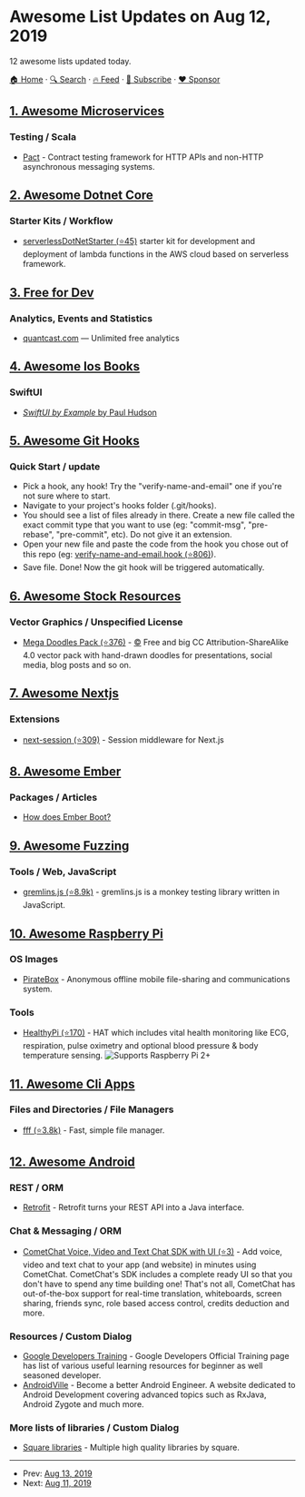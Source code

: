 # Awesome List Updates on Aug 12, 2019

12 awesome lists updated today.

[🏠 Home](/README.md) · [🔍 Search](https://www.trackawesomelist.com/search/) · [🔥 Feed](https://www.trackawesomelist.com/rss.xml) · [📮 Subscribe](https://trackawesomelist.us17.list-manage.com/subscribe?u=d2f0117aa829c83a63ec63c2f&id=36a103854c) · [❤️  Sponsor](https://github.com/sponsors/theowenyoung)



## [1. Awesome Microservices](/content/mfornos/awesome-microservices/README.md)

### Testing / Scala

*   [Pact](https://docs.pact.io) - Contract testing framework for HTTP APIs and non-HTTP asynchronous messaging systems.

## [2. Awesome Dotnet Core](/content/thangchung/awesome-dotnet-core/README.md)

### Starter Kits / Workflow

*   [serverlessDotNetStarter (⭐45)](https://github.com/pharindoko/serverlessDotNetStarter) starter kit for development and deployment of lambda functions in the AWS cloud based on serverless framework.

## [3. Free for Dev](/content/ripienaar/free-for-dev/README.md)

### Analytics, Events and Statistics

*   [quantcast.com](https://www.quantcast.com/products/measure-audience-insights/) — Unlimited free analytics

## [4. Awesome Ios Books](/content/bystritskiy/awesome-ios-books/README.md)

### SwiftUI

*   [*SwiftUI by Example* by Paul Hudson](https://www.hackingwithswift.com/quick-start/swiftui)

## [5. Awesome Git Hooks](/content/CompSciLauren/awesome-git-hooks/README.md)

### Quick Start / update

*   Pick a hook, any hook! Try the "verify-name-and-email" one if you're not sure where to start.
*   Navigate to your project's hooks folder (.git/hooks).
*   You should see a list of files already in there. Create a new file called the exact commit type that you want to use (eg: "commit-msg", "pre-rebase", "pre-commit", etc). Do not give it an extension.
*   Open your new file and paste the code from the hook you chose out of this repo (eg: [verify-name-and-email.hook (⭐806)](https://github.com/CompSciLauren/git-hooks/blob/master/pre-commit-hooks/verify-name-and-email.hook)).
*   Save file. Done! Now the git hook will be triggered automatically.

## [6. Awesome Stock Resources](/content/neutraltone/awesome-stock-resources/README.md)

### Vector Graphics / Unspecified License

*   [Mega Doodles Pack (⭐376)](https://github.com/MariaLetta/mega-doodles-pack) - [:copyright:](https://creativecommons.org/licenses/by-sa/4.0/) Free and big CC Attribution-ShareAlike 4.0 vector pack with hand-drawn doodles for presentations, social media, blog posts and so on.

## [7. Awesome Nextjs](/content/unicodeveloper/awesome-nextjs/README.md)

### Extensions

*   [next-session (⭐309)](https://github.com/hoangvvo/next-session) - Session middleware for Next.js

## [8. Awesome Ember](/content/ember-community-russia/awesome-ember/README.md)

### Packages / Articles

*   [How does Ember Boot?](https://hackernoon.com/how-does-ember-boot-5e1f9e7a1117)

## [9. Awesome Fuzzing](/content/cpuu/awesome-fuzzing/README.md)

### Tools / Web, JavaScript

*   [gremlins.js (⭐8.9k)](https://github.com/marmelab/gremlins.js) - gremlins.js is a monkey testing library written in JavaScript.

## [10. Awesome Raspberry Pi](/content/thibmaek/awesome-raspberry-pi/README.md)

### OS Images

*   [PirateBox](https://piratebox.cc/doku.php?id=raspberry_pi:diy) - Anonymous offline mobile file-sharing and communications system.

### Tools

*   [HealthyPi (⭐170)](https://github.com/Protocentral/protocentral-healthypi-v3) - HAT which includes vital health monitoring like ECG, respiration, pulse oximetry and optional blood pressure & body temperature sensing. ![Supports Raspberry Pi 2+](https://github.com/thibmaek/awesome-raspberry-pi/raw/master/media/badges/rpi-2+.png)

## [11. Awesome Cli Apps](/content/agarrharr/awesome-cli-apps/README.md)

### Files and Directories / File Managers

*   [fff (⭐3.8k)](https://github.com/dylanaraps/fff) - Fast, simple file manager.

## [12. Awesome Android](/content/JStumpp/awesome-android/README.md)

### REST / ORM

*   [Retrofit](https://square.github.io/retrofit/) - Retrofit turns your REST API into a Java interface.

### Chat & Messaging / ORM

*   [CometChat Voice, Video and Text Chat SDK with UI (⭐3)](https://github.com/cometchat-go/android-chat-sdk-demo) - Add voice, video and text chat to your app (and website) in minutes using CometChat. CometChat's SDK includes a complete ready UI so that you don't have to spend any time building one! That's not all, CometChat has out-of-the-box support for real-time translation, whiteboards, screen sharing, friends sync, role based access control, credits deduction and more.

### Resources / Custom Dialog

*   [Google Developers Training](https://developer.android.com/courses/) -  Google Developers Official Training page has list of various useful learning resources for beginner as well seasoned developer.
*   [AndroidVille](https://ayusch.com/) - Become a better Android Engineer. A website dedicated to Android Development covering advanced topics such as RxJava, Android Zygote and much more.

### More lists of libraries / Custom Dialog

*   [Square libraries](https://square.github.io/) - Multiple high quality libraries by square.

---

- Prev: [Aug 13, 2019](/content/2019/08/13/README.md)
- Next: [Aug 11, 2019](/content/2019/08/11/README.md)